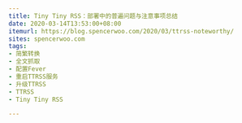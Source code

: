```yaml
---
title: Tiny Tiny RSS：部署中的普遍问题与注意事项总结
date: 2020-03-14T13:53:00+08:00
itemurl: https://blog.spencerwoo.com/2020/03/ttrss-noteworthy/
sites: spencerwoo.com
tags:
- 简繁转换
- 全文抓取
- 配置Fever
- 重启TTRSS服务
- 升级TTRSS
- TTRSS
- Tiny Tiny RSS

---
```

